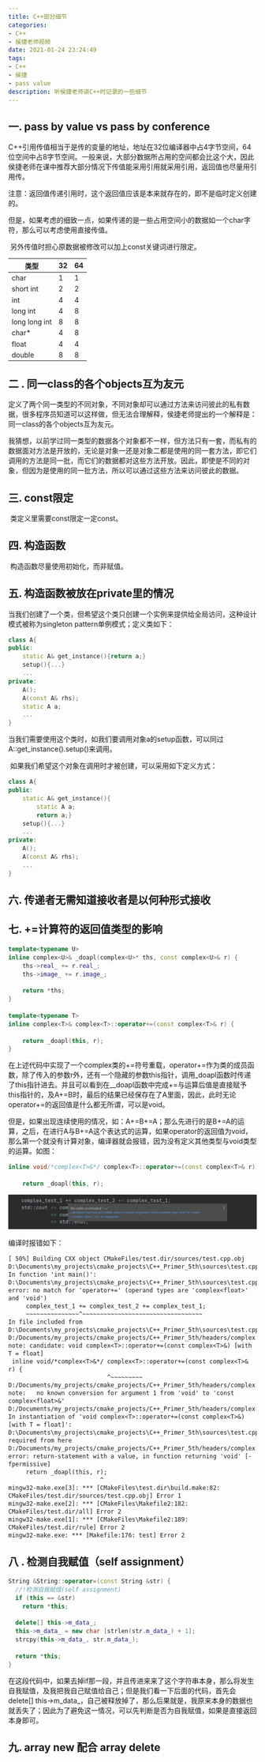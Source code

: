 ```yaml
---
title: C++部分细节
categories: 
- C++
- 侯捷老师视频
date: 2021-01-24 23:24:49
tags: 
- C++
- 侯捷
- pass value
description: 听侯捷老师讲C++时记录的一些细节
---
```


## 一. pass by value vs pass by conference

​		C++引用传值相当于是传的变量的地址，地址在32位编译器中占4字节空间，64位空间中占8字节空间。一般来说，大部分数据所占用的空间都会比这个大，因此侯捷老师在课中推荐大部分情况下传值能采用引用就采用引用，返回值也尽量用引用传。

​	注意：返回值传递引用时，这个返回值应该是本来就存在的，即不是临时定义创建的。	

​	但是，如果考虑的细致一点，如果传递的是一些占用空间小的数据如一个char字符，那么可以考虑使用直接传值。

​		另外传值时担心原数据被修改可以加上const关键词进行限定。

| 类型          | 32  | 64  |
| ------------- | --- | --- |
| char          | 1   | 1   |
| short int     | 2   | 2   |
| int           | 4   | 4   |
| long int      | 4   | 8   |
| long long int | 8   | 8   |
| char*         | 4   | 8   |
| float         | 4   | 4   |
| double        | 8   | 8   |





## 二 . 同一class的各个objects互为友元

​		定义了两个同一类型的不同对象，不同对象却可以通过方法来访问彼此的私有数据，很多程序员知道可以这样做，但无法合理解释，侯捷老师提出的一个解释是：同一class的各个objects互为友元。

​		我猜想，以前学过同一类型的数据各个对象都不一样，但方法只有一套，而私有的数据面对方法是开放的，无论是对象一还是对象二都是使用的同一套方法，即它们调用的方法是同一批，而它们的数据都对这些方法开放。因此，即使是不同的对象，但因为是使用的同一批方法，所以可以通过这些方法来访问彼此的数据。



## 三. const限定

​		类定义里需要const限定一定const。



## 四. 构造函数

​		构造函数尽量使用初始化，而非赋值。



## 五.  构造函数被放在private里的情况

​		当我们创建了一个类，但希望这个类只创建一个实例来提供给全局访问，这种设计模式被称为singleton pattern单例模式；定义类如下：

```c++
class A{
public:
    static A& get_instance(){return a;}
    setup(){...}
    ...
private:
    A();
    A(const A& rhs);
    static A a;
    ...
}
```

​		当我们需要使用这个类时，如我们要调用对象a的setup函数，可以同过A::get_instance().setup()来调用。

​		如果我们希望这个对象在调用时才被创建，可以采用如下定义方式：

```c++
class A{
public:
    static A& get_instance(){
        static A a;
        return a;}
    setup(){...}
    ...
private:
    A();
    A(const A& rhs);
    ...
}
```



## 六. 传递者无需知道接收者是以何种形式接收



## 七. +=计算符的返回值类型的影响

```c++
template<typename U>
inline complex<U>& _doapl(complex<U>* ths, const complex<U>& r) {
    ths->real_ += r.real_;
    ths->image_ += r.image_;

    return *ths;
}

template<typename T>
inline complex<T>& complex<T>::operator+=(const complex<T>& r) {

    return _doapl(this, r);
}
```

​		在上述代码中实现了一个complex类的+=符号重载，operator+=作为类的成员函数，除了传入的参数r外，还有一个隐藏的参数this指针，调用_doapl函数时传递了this指针进去。并且可以看到在__doapl函数中完成+=与运算后值是直接赋予this指针的，及A+=B时，最后的结果已经保存在了A里面，因此，此时无论operator+=的返回值是什么都无所谓，可以是void。

​		但是，如果出现连续使用的情况，如：A+=B+=A；那么先进行的是B+=A的运算，之后，在进行A与B+=A这个表达式的运算，如果operator的返回值为void，那么第一个就没有计算对象，编译器就会报错，因为没有定义其他类型与void类型的运算。如图：

```c++
inline void/*complex<T>&*/ complex<T>::operator+=(const complex<T>& r) {

    return _doapl(this, r);
```

![void += T](./C++部分细节/001.png)

编译时报错如下：

```shell
[ 50%] Building CXX object CMakeFiles/test.dir/sources/test.cpp.obj
D:\Documents\my_projects\cmake_projects\C++_Primer_5th\sources\test.cpp: In function 'int main()':
D:\Documents\my_projects\cmake_projects\C++_Primer_5th\sources\test.cpp:17:20: error: no match for 'operator+=' (operand types are 'complex<float>' and 'void')
     complex_test_1 += complex_test_2 += complex_test_1;
     ~~~~~~~~~~~~~~~^~~~~~~~~~~~~~~~~~~~~~~~~~~~~~~~~~~
In file included from D:\Documents\my_projects\cmake_projects\C++_Primer_5th\sources\test.cpp:4:0:
D:/Documents/my_projects/cmake_projects/C++_Primer_5th/headers/complex.hpp:36:28: note: candidate: void complex<T>::operator+=(const complex<T>&) [with T = float]
 inline void/*complex<T>&*/ complex<T>::operator+=(const complex<T>& r) {
                            ^~~~~~~~~~
D:/Documents/my_projects/cmake_projects/C++_Primer_5th/headers/complex.hpp:36:28: note:   no known conversion for argument 1 from 'void' to 'const complex<float>&'
D:/Documents/my_projects/cmake_projects/C++_Primer_5th/headers/complex.hpp: In instantiation of 'void complex<T>::operator+=(const complex<T>&) [with T = float]':
D:\Documents\my_projects\cmake_projects\C++_Primer_5th\sources\test.cpp:17:41:   required from here
D:/Documents/my_projects/cmake_projects/C++_Primer_5th/headers/complex.hpp:38:26: error: return-statement with a value, in function returning 'void' [-fpermissive]
     return _doapl(this, r);
                          ^
mingw32-make.exe[3]: *** [CMakeFiles\test.dir\build.make:82: CMakeFiles/test.dir/sources/test.cpp.obj] Error 1
mingw32-make.exe[2]: *** [CMakeFiles\Makefile2:182: CMakeFiles/test.dir/all] Error 2
mingw32-make.exe[1]: *** [CMakeFiles\Makefile2:189: CMakeFiles/test.dir/rule] Error 2
mingw32-make.exe: *** [Makefile:176: test] Error 2

```

## 八 . 检测自我赋值（self assignment）

```c++
String &String::operator=(const String &str) {
  //!检测自我赋值(self assignment)
  if (this == &str)
    return *this;

  delete[] this->m_data_;
  this->m_data_ = new char [strlen(str.m_data_) + 1];
  strcpy(this->m_data_, str.m_data_);

  return *this;
}
```

​		在这段代码中，如果去掉if那一段，并且传进来来了这个字符串本身，那么将发生自我赋值，及我把我自己赋值给自己；但是我们看一下后面的代码，首先会delete[] this->m_data_，自己被释放掉了，那么后果就是，我原来本身的数据也就丢失了；因此为了避免这一情况，可以先判断是否为自我赋值，如果是直接返回本身即可。

## 九. array new 配合 array delete